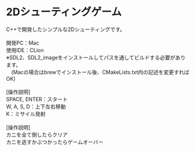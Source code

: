 # 2Dシューティングゲーム
C++で開発したシンプルな2Dシューティングです。
<br>
<br>
開発PC：Mac
<br>
使用IDE：CLion
<br>
※SDL2、SDL2_imageをインストールしてパスを通してビルドする必要があります。
<br>
　(Macの場合はbrewでインストール後、CMakeLists.txt内の記述を変更すればOK)
<br>
<br>
[操作説明]
<br>
SPACE, ENTER：スタート
<br>
W, A, S, D：上下左右移動
<br>
K：ミサイル発射
<br>
<br>
[操作説明]
<br>
カニを全て倒したらクリア
<br>
カニを逃すかぶつかったらゲームオーバー
